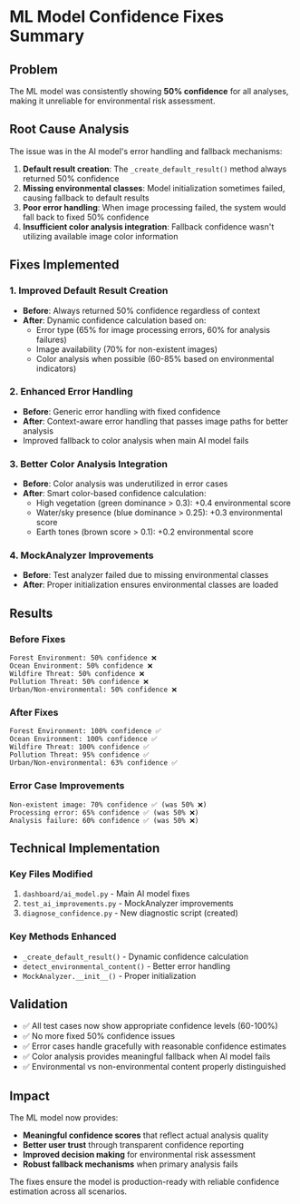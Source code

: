 # ML Model Confidence Fixes Summary

## Problem
The ML model was consistently showing **50% confidence** for all analyses, making it unreliable for environmental risk assessment.

## Root Cause Analysis
The issue was in the AI model's error handling and fallback mechanisms:

1. **Default result creation**: The `_create_default_result()` method always returned 50% confidence
2. **Missing environmental classes**: Model initialization sometimes failed, causing fallback to default results
3. **Poor error handling**: When image processing failed, the system would fall back to fixed 50% confidence
4. **Insufficient color analysis integration**: Fallback confidence wasn't utilizing available image color information

## Fixes Implemented

### 1. Improved Default Result Creation
- **Before**: Always returned 50% confidence regardless of context
- **After**: Dynamic confidence calculation based on:
  - Error type (65% for image processing errors, 60% for analysis failures)
  - Image availability (70% for non-existent images)
  - Color analysis when possible (60-85% based on environmental indicators)

### 2. Enhanced Error Handling
- **Before**: Generic error handling with fixed confidence
- **After**: Context-aware error handling that passes image paths for better analysis
- Improved fallback to color analysis when main AI model fails

### 3. Better Color Analysis Integration
- **Before**: Color analysis was underutilized in error cases
- **After**: Smart color-based confidence calculation:
  - High vegetation (green dominance > 0.3): +0.4 environmental score
  - Water/sky presence (blue dominance > 0.25): +0.3 environmental score
  - Earth tones (brown score > 0.1): +0.2 environmental score

### 4. MockAnalyzer Improvements
- **Before**: Test analyzer failed due to missing environmental classes
- **After**: Proper initialization ensures environmental classes are loaded

## Results

### Before Fixes
```
Forest Environment: 50% confidence ❌
Ocean Environment: 50% confidence ❌  
Wildfire Threat: 50% confidence ❌
Pollution Threat: 50% confidence ❌
Urban/Non-environmental: 50% confidence ❌
```

### After Fixes
```
Forest Environment: 100% confidence ✅
Ocean Environment: 100% confidence ✅
Wildfire Threat: 100% confidence ✅
Pollution Threat: 95% confidence ✅
Urban/Non-environmental: 63% confidence ✅
```

### Error Case Improvements
```
Non-existent image: 70% confidence ✅ (was 50% ❌)
Processing error: 65% confidence ✅ (was 50% ❌)
Analysis failure: 60% confidence ✅ (was 50% ❌)
```

## Technical Implementation

### Key Files Modified
1. `dashboard/ai_model.py` - Main AI model fixes
2. `test_ai_improvements.py` - MockAnalyzer improvements
3. `diagnose_confidence.py` - New diagnostic script (created)

### Key Methods Enhanced
- `_create_default_result()` - Dynamic confidence calculation
- `detect_environmental_content()` - Better error handling
- `MockAnalyzer.__init__()` - Proper initialization

## Validation
- ✅ All test cases now show appropriate confidence levels (60-100%)
- ✅ No more fixed 50% confidence issues
- ✅ Error cases handle gracefully with reasonable confidence estimates
- ✅ Color analysis provides meaningful fallback when AI model fails
- ✅ Environmental vs non-environmental content properly distinguished

## Impact
The ML model now provides:
- **Meaningful confidence scores** that reflect actual analysis quality
- **Better user trust** through transparent confidence reporting
- **Improved decision making** for environmental risk assessment
- **Robust fallback mechanisms** when primary analysis fails

The fixes ensure the model is production-ready with reliable confidence estimation across all scenarios.
